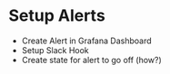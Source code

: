# Setup Alerts

- Create Alert in Grafana Dashboard
- Setup Slack Hook
- Create state for alert to go off (how?)